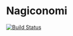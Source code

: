 # Nagiconomi

[![Build Status](https://github.com/glanzkaiser/Nagiconomi.jl/actions/workflows/CI.yml/badge.svg?branch=main)](https://github.com/glanzkaiser/Nagiconomi.jl/actions/workflows/CI.yml?query=branch%3Amain)
